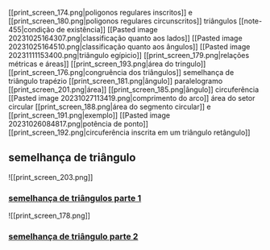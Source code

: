 
[[print_screen_174.png|poligonos regulares inscritos]] e [[print_screen_180.png|poligonos regulares circunscritos]]
triângulos
	[[note-455|condição de existência]]
	[[Pasted image 20231025164307.png|classificação quanto aos lados]]
	[[Pasted image 20231025164510.png|classificação quanto aos ângulos]]
	[[Pasted image 20231111153400.png|triângulo egípicio]]
	[[print_screen_179.png|relações métricas e áreas]]
	[[print_screen_193.png|área do tringulo]]
	[[print_screen_176.png|congruência dos triângulos]]
	semelhança de triângulo
trapézio
	[[print_screen_181.png|ângulo]]
paralelogramo
	[[print_screen_201.png|área]]
	[[print_screen_185.png|ângulo]]
circuferência
	[[Pasted image 20231027113419.png|comprimento do arco]]
	área do setor circular
	[[print_screen_188.png|área do segmento circular]] e [[print_screen_191.png|exemplo]]
	[[Pasted image 20231026084817.png|potência de ponto]]
		[[print_screen_192.png|circuferência inscrita em um triângulo retângulo]]



## semelhança de triângulo

![[print_screen_203.png]]
### [semelhança de triângulos parte 1](https://www.youtube.com/watch?v=JBP0ryUtJmg)


![[print_screen_178.png]]
### [semelhança de triângulo parte 2](https://www.youtube.com/watch?v=pG9v2uEBdx8)








